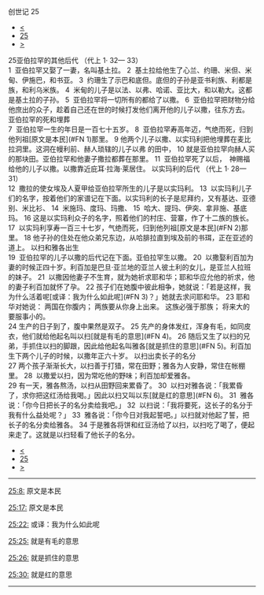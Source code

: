 ﻿





 创世记 25




* [<](bible/GEN24.md)
* [25](bible/GEN.md)
* [>](bible/GEN26.md)



 
25亚伯拉罕的其他后代 （代上
1·
32—
33）  
1  亚伯拉罕又娶了一妻，名叫基土拉。 
2  基土拉给他生了心兰、约珊、米但、米甸、伊施巴，和书亚。 
3  约珊生了示巴和底但。底但的子孙是亚书利族、利都是族，和利乌米族。 
4  米甸的儿子是以法、以弗、哈诺、亚比大，和以勒大。这都是基土拉的子孙。 
5  亚伯拉罕将一切所有的都给了以撒。 
6  亚伯拉罕把财物分给他庶出的众子，趁着自己还在世的时候打发他们离开他的儿子以撒，往东方去。 亚伯拉罕的死和埋葬  
7  亚伯拉罕一生的年日是一百七十五岁。 
8  亚伯拉罕寿高年迈，气绝而死，归到他列祖[原文是本民](#FN
1)那里。 
9 他两个儿子以撒、以实玛利把他埋葬在麦比拉洞里。这洞在幔利前、赫人琐辖的儿子以弗 的田中， 
10 就是亚伯拉罕向赫人买的那块田。亚伯拉罕和他妻子撒拉都葬在那里。 
11  亚伯拉罕死了以后，　神赐福给他的儿子以撒。以撒靠近庇耳·拉海·莱居住。 以实玛利的后代 （代上
1·
28—
31）  
12  撒拉的使女埃及人夏甲给亚伯拉罕所生的儿子是以实玛利。 
13  以实玛利儿子们的名字，按着他们的家谱记在下面。以实玛利的长子是尼拜约，又有基达、亚德别、米比衫、 
14  米施玛、度玛、玛撒、 
15  哈大、提玛、伊突、拿非施、基底玛。 
16 这是以实玛利众子的名字，照着他们的村庄、营寨，作了十二族的族长。 
17  以实玛利享寿一百三十七岁，气绝而死，归到他列祖[原文是本民](#FN
2)那里。 
18 他子孙的住处在他众弟兄东边，从哈腓拉直到埃及前的书珥，正在亚述的道上。 以扫和雅各出生  
19  亚伯拉罕的儿子以撒的后代记在下面。亚伯拉罕生以撒。 
20  以撒娶利百加为妻的时候正四十岁。利百加是巴旦·亚兰地的亚兰人彼土利的女儿，是亚兰人拉班的妹子。 
21  以撒因他妻子不生育，就为她祈求耶和华；耶和华应允他的祈求，他的妻子利百加就怀了孕。 
22 孩子们在她腹中彼此相争，她就说：「若是这样，我为什么活着呢[或译：我为什么如此呢](#FN
3)？」她就去求问耶和华。 
23 耶和华对她说： 两国在你腹内； 两族要从你身上出来。 这族必强于那族； 将来大的要服事小的。  
24 生产的日子到了，腹中果然是双子。 
25 先产的身体发红，浑身有毛，如同皮衣，他们就给他起名叫以扫[就是有毛的意思](#FN
4)。 
26 随后又生了以扫的兄弟，手抓住以扫的脚跟，因此给他起名叫雅各[就是抓住的意思](#FN
5)。利百加生下两个儿子的时候，以撒年正六十岁。 以扫出卖长子的名分  
27 两个孩子渐渐长大，以扫善于打猎，常在田野；雅各为人安静，常住在帐棚里。 
28  以撒爱以扫，因为常吃他的野味；利百加却爱雅各。  
29 有一天，雅各熬汤，以扫从田野回来累昏了。 
30  以扫对雅各说：「我累昏了，求你把这红汤给我喝。」因此以扫又叫以东[就是红的意思](#FN
6)。 
31  雅各说：「你今日把长子的名分卖给我吧。」 
32  以扫说：「我将要死，这长子的名分于我有什么益处呢？」 
33  雅各说：「你今日对我起誓吧。」以扫就对他起了誓，把长子的名分卖给雅各。 
34 于是雅各将饼和红豆汤给了以扫，以扫吃了喝了，便起来走了。这就是以扫轻看了他长子的名分。 
* [<](bible/GEN24.md)
* [25](bible/GEN.md)
* [>](bible/GEN26.md)





---


[25:8:](#V8)
原文是本民


[25:17:](#V17)
原文是本民


[25:22:](#V22)
或译：我为什么如此呢


[25:25:](#V25)
就是有毛的意思


[25:26:](#V26)
就是抓住的意思


[25:30:](#V30)
就是红的意思




---










